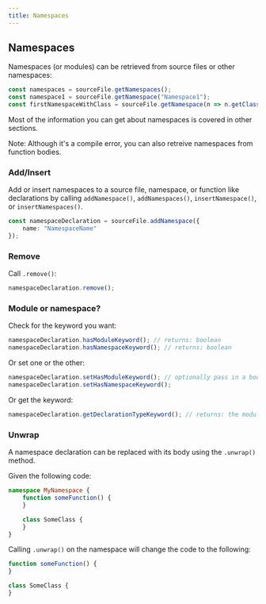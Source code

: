 ```yaml
---
title: Namespaces
---
```


## Namespaces

Namespaces (or modules) can be retrieved from source files or other namespaces:

```typescript
const namespaces = sourceFile.getNamespaces();
const namespace1 = sourceFile.getNamespace("Namespace1");
const firstNamespaceWithClass = sourceFile.getNamespace(n => n.getClasses().length > 0);
```

Most of the information you can get about namespaces is covered in other sections.

Note: Although it's a compile error, you can also retreive namespaces from function bodies.

### Add/Insert

Add or insert namespaces to a source file, namespace, or function like declarations by calling `addNamespace()`, `addNamespaces()`, `insertNamespace()`, or `insertNamespaces()`.

```typescript
const namespaceDeclaration = sourceFile.addNamespace({
    name: "NamespaceName"
});
```

### Remove

Call `.remove()`:

```typescript
namespaceDeclaration.remove();
```

### Module or namespace?

Check for the keyword you want:

```typescript
namespaceDeclaration.hasModuleKeyword(); // returns: boolean
namespaceDeclaration.hasNamespaceKeyword(); // returns: boolean
```

Or set one or the other:

```typescript
namespaceDeclaration.setHasModuleKeyword(); // optionally pass in a boolean
namespaceDeclaration.setHasNamespaceKeyword();
```

Or get the keyword:

```typescript
namespaceDeclaration.getDeclarationTypeKeyword(); // returns: the module or namespace keyword
```

### Unwrap

A namespace declaration can be replaced with its body using the `.unwrap()` method.

Given the following code:

```typescript
namespace MyNamespace {
    function someFunction() {
    }

    class SomeClass {
    }
}
```

Calling `.unwrap()` on the namespace will change the code to the following:

```typescript
function someFunction() {
}

class SomeClass {
}
```
